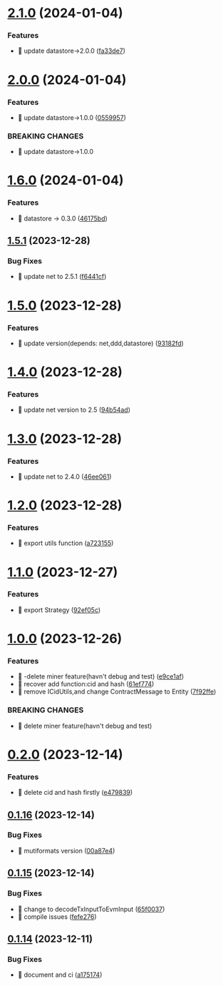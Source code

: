 

# [2.1.0](https://github.com/unipackage/filecoin/compare/v2.0.0...v2.1.0) (2024-01-04)


### Features

* 🎸 update datastore->2.0.0 ([fa33de7](https://github.com/unipackage/filecoin/commit/fa33de7e332a5a415809d6b3b69d4ffc11dd48db))

# [2.0.0](https://github.com/unipackage/filecoin/compare/v1.6.0...v2.0.0) (2024-01-04)


### Features

* 🎸 update datastore->1.0.0 ([0559957](https://github.com/unipackage/filecoin/commit/055995790cb444022881e05c7bcf29ee68e698e0))


### BREAKING CHANGES

* 🧨 update datastore->1.0.0

# [1.6.0](https://github.com/unipackage/filecoin/compare/v1.5.1...v1.6.0) (2024-01-04)


### Features

* 🎸 datastore -> 0.3.0 ([46175bd](https://github.com/unipackage/filecoin/commit/46175bd6f4b35c2d2c184b116d068fc646bc4b1c))

## [1.5.1](https://github.com/unipackage/filecoin/compare/v1.5.0...v1.5.1) (2023-12-28)


### Bug Fixes

* 🐛 update net to 2.5.1 ([f6441cf](https://github.com/unipackage/filecoin/commit/f6441cf82b7286dd1df6482ec97fca35d52ec4ec))

# [1.5.0](https://github.com/unipackage/filecoin/compare/v1.4.0...v1.5.0) (2023-12-28)


### Features

* 🎸 update version(depends: net,ddd,datastore) ([93182fd](https://github.com/unipackage/filecoin/commit/93182fdeb0adf0681f89b7bae0ead0015a14a084))

# [1.4.0](https://github.com/unipackage/filecoin/compare/v1.3.0...v1.4.0) (2023-12-28)


### Features

* 🎸 update net version to 2.5 ([94b54ad](https://github.com/unipackage/filecoin/commit/94b54add2b9631fe6f124e2312158986d989d24e))

# [1.3.0](https://github.com/unipackage/filecoin/compare/v1.2.0...v1.3.0) (2023-12-28)


### Features

* 🎸 update net to 2.4.0 ([46ee061](https://github.com/unipackage/filecoin/commit/46ee0611b268ce7253db0d62e099192274e57f7e))

# [1.2.0](https://github.com/unipackage/filecoin/compare/v1.1.0...v1.2.0) (2023-12-28)


### Features

* 🎸 export utils function ([a723155](https://github.com/unipackage/filecoin/commit/a723155d4dda51c3620374b26a056c4c43a33b5f))

# [1.1.0](https://github.com/unipackage/filecoin/compare/v1.0.0...v1.1.0) (2023-12-27)


### Features

* 🎸 export Strategy ([92ef05c](https://github.com/unipackage/filecoin/commit/92ef05c43710136db59240ae2239f6e103685f27))

# [1.0.0](https://github.com/unipackage/filecoin/compare/v0.2.0...v1.0.0) (2023-12-26)


### Features

* 🎸 -delete  miner feature(havn't debug and test) ([e9ce1af](https://github.com/unipackage/filecoin/commit/e9ce1afaf9414a9ba5f1adb345365b43007c1663))
* 🎸 recover add function:cid and hash ([61ef774](https://github.com/unipackage/filecoin/commit/61ef774e22f5962d9860656ffbc9a6fe2200b2ca))
* 🎸 remove ICidUtils,and change ContractMessage to Entity ([7f92ffe](https://github.com/unipackage/filecoin/commit/7f92ffe0b2091a2cebcb068e4afd3bf9cf03e53a))


### BREAKING CHANGES

* 🧨 delete  miner feature(havn't debug and test)

# [0.2.0](https://github.com/unipackage/filecoin/compare/v0.1.16...v0.2.0) (2023-12-14)


### Features

* 🎸 delete cid and hash firstly ([e479839](https://github.com/unipackage/filecoin/commit/e479839d2aef9c692cde6b6c87334917c651d615))

## [0.1.16](https://github.com/unipackage/filecoin/compare/v0.1.15...v0.1.16) (2023-12-14)


### Bug Fixes

* 🐛 mutiformats version ([00a87e4](https://github.com/unipackage/filecoin/commit/00a87e4b98724157546fe7c53d96a6527141d0f1))

## [0.1.15](https://github.com/unipackage/filecoin/compare/v0.1.14...v0.1.15) (2023-12-14)


### Bug Fixes

* 🐛 change to decodeTxInputToEvmInput ([65f0037](https://github.com/unipackage/filecoin/commit/65f003752059b963d5f17558aed472124d7239ff))
* 🐛 compile issues ([fefe276](https://github.com/unipackage/filecoin/commit/fefe276ec702d09d772971746e37d3f936910144))

## [0.1.14](https://github.com/unipackage/filecoin/compare/v0.1.9...v0.1.14) (2023-12-11)


### Bug Fixes

* 🐛 document and ci ([a175174](https://github.com/unipackage/filecoin/commit/a1751741d49217d15ad4ccb709db34046161fb91))
